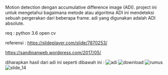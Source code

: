 Motion detection dengan accumulative difference image (ADI).
project ini untuk mengetahui bagaimana metode atau algoritma ADI ini mendeteksi sebuah pergerakan dari beberapa frame.
adi yang digunakan adalah ADI absolute.

req :
python 3.6
open cv

referensi :
https://slideplayer.com/slide/7870253/

https://sandipanweb.wordpress.com/2017/05/

diharapkan hasil dari adi ini seperti dibawah ini :
![adi](https://user-images.githubusercontent.com/23205402/56074697-6f71c180-5de9-11e9-8cb4-ee58a576e0aa.png)
![download](https://user-images.githubusercontent.com/23205402/56074698-6f71c180-5de9-11e9-9533-be789c6652f8.png)
![rumus](https://user-images.githubusercontent.com/23205402/56074699-700a5800-5de9-11e9-9f28-b63c46698c3c.png)
![slide_14](https://user-images.githubusercontent.com/23205402/56074700-700a5800-5de9-11e9-9047-f3f7c368a96d.jpg)
